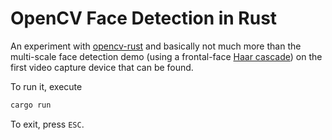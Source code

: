 # OpenCV Face Detection in Rust

An experiment with [opencv-rust](https://github.com/twistedfall/opencv-rust) and
basically not much more than the multi-scale face detection demo
(using a frontal-face [Haar cascade](https://docs.opencv.org/4.2.0/db/d28/tutorial_cascade_classifier.html))
on the first video capture device that can be found. 

To run it, execute

```bash
cargo run
```

To exit, press `ESC`.

